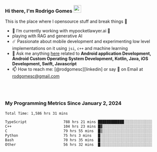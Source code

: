 
### Hi there, I'm Rodrigo Gomes <img src="https://media.giphy.com/media/hvRJCLFzcasrR4ia7z/giphy.gif" width="25px">
This is the place where I opensource stuff and break things 🤣
- 🔭 I’m currently working with mypocketlawyer.ai 💜
- playing with RAG and generative AI
- ☄️ Passionate about mobile development and experimenting low level implementations on it using `jsi`, `c++` and machine learning
- 💬 Ask me anything [here](https://github.com/rodgomesc/rodgomesc/issues) related to <b>Android application Development, Android Custom Operating System Development, Kotlin, Java, iOS Development, Swift, Javascript</b>
- 📫 How to reach me: [@rodgomesc][linkedin] or say 👋 on Email at [rodgomesc@gmail.com](mailto:rodgomesc@gmail.com)


<br/>

<!-- 
<picture>
  <img src="/github-metrics.svg" alt="Metrics">
</picture>
-->

</br>

### My Programming Metrics Since January 2, 2024 


<!--START_SECTION:waka-->

```txt
Total Time: 1,586 hrs 31 mins

TypeScript                 788 hrs 21 mins ████████████░░░░░░░░░░░░░   47.98 %
C++                        104 hrs 23 mins █▓░░░░░░░░░░░░░░░░░░░░░░░   06.35 %
C                          79 hrs 55 mins  █▒░░░░░░░░░░░░░░░░░░░░░░░   04.86 %
Python                     75 hrs 3 mins   █░░░░░░░░░░░░░░░░░░░░░░░░   04.57 %
Bash                       70 hrs 35 mins  █░░░░░░░░░░░░░░░░░░░░░░░░   04.30 %
Other                      56 hrs 32 mins  █░░░░░░░░░░░░░░░░░░░░░░░░   03.44 %
```

<!--END_SECTION:waka-->
